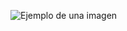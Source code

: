 ![Ejemplo de una imagen](https://www.touchtapplay.com/wp-content/uploads/2017/06/LdoE-1-696x374.png)
